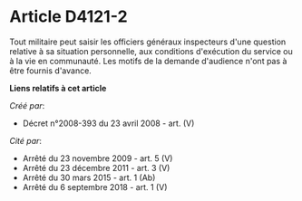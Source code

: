 # Article D4121-2

Tout militaire peut saisir les officiers généraux inspecteurs d'une question relative à sa situation personnelle, aux
conditions d'exécution du service ou à la vie en communauté. Les motifs de la demande d'audience n'ont pas à être fournis
d'avance.

**Liens relatifs à cet article**

_Créé par_:

  - Décret n°2008-393 du 23 avril 2008 - art. (V)

_Cité par_:

  - Arrêté du 23 novembre 2009 - art. 5 (V)
  - Arrêté du 23 décembre 2011 - art. 3 (V)
  - Arrêté du 30 mars 2015 - art. 1 (Ab)
  - Arrêté du 6 septembre 2018 - art. 1 (V)
